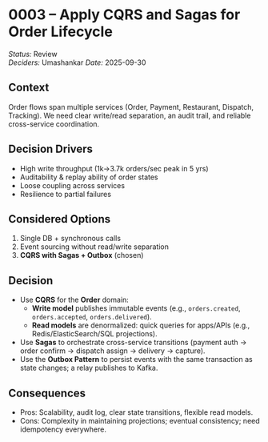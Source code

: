 # 0003 – Apply CQRS and Sagas for Order Lifecycle
*Status:* Review  
*Deciders:* Umashankar
*Date:* 2025-09-30  

## Context
Order flows span multiple services (Order, Payment, Restaurant, Dispatch, Tracking). We need clear write/read separation, an audit trail, and reliable cross-service coordination.

## Decision Drivers
- High write throughput (1k→3.7k orders/sec peak in 5 yrs)
- Auditability & replay ability of order states
- Loose coupling across services
- Resilience to partial failures

## Considered Options
1) Single DB + synchronous calls  
2) Event sourcing without read/write separation  
3) **CQRS with Sagas + Outbox** (chosen)

## Decision
- Use **CQRS** for the **Order** domain:  
  - **Write model** publishes immutable events (e.g., `orders.created`, `orders.accepted`, `orders.delivered`). 
  - **Read models** are denormalized: quick queries for apps/APIs (e.g., Redis/ElasticSearch/SQL projections).  
- Use **Sagas** to orchestrate cross-service transitions (payment auth → order confirm → dispatch assign → delivery → capture).  
- Use the **Outbox Pattern** to persist events with the same transaction as state changes; a relay publishes to Kafka.

## Consequences
- Pros: Scalability, audit log, clear state transitions, flexible read models.  
- Cons: Complexity in maintaining projections; eventual consistency; need idempotency everywhere.



